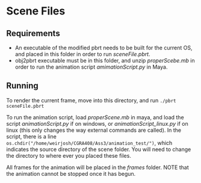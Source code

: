 # Scene Files

## Requirements
 - An executable of the modified pbrt needs to be built for the current OS, and placed in this folder in order to run *sceneFile.pbrt*.
 - obj2pbrt executable must be in this folder, and unzip *properScebe.mb* in order to run the animation script *amimationScript.py* in Maya.
 
 ## Running
 To render the current frame, move into this directory, and run `./pbrt sceneFile.pbrt`
 
 To run the animation script, load *properScene.mb* in maya, and load the script *animationScript.py* if on windows, or
 *animationScript_linux.py* if on linux (this only changes the way external commands are called). In the script, there is a 
 line `os.chdir("/home/weirjosh/CGRA408/Ass3/animation_test/")`, which indicates the source directory of the scene folder. You
 will need to change the directory to where ever you placed these files. 
 
 All frames for the animation will be placed in the *frames* folder. NOTE that the animation cannot be stopped once it has 
 begun. 
